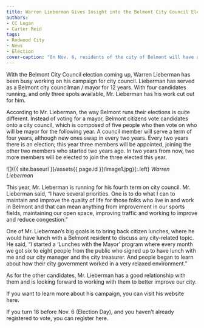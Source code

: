 ```yaml
---
title: Warren Lieberman Gives Insight into the Belmont City Council Election
authors:
- CC Logan
- Carter Reid
tags:
- Redwood City
- News
- Election
cover-caption: "On Nov. 6, residents of the city of Belmont will have a very important decision to make. Three seats are open on the City Council, but four candidates are running. Candidates include incumbents Warren Lieberman, Julia Mates, Charles Stone, and newcomer Deniz Bolbol. Read the stories below to find out more about the candidates."
---
```


With the Belmont City Council election coming up, Warren Lieberman has been busy working on his campaign for city council. Lieberman has served as a Belmont city councilman / mayor for 12 years. With four candidates running, and only three spots available, Mr. Lieberman has his work cut out for him.

According to Mr. Lieberman, the way Belmont runs their elections is quite different. Instead of voting for a mayor, Belmont citizens vote candidates onto a city council, which is composed of five people who then vote on who will be mayor for the following year. A council member will serve a term of four years, although new ones swap in every two years. Every two years there is an election; this year three members will be appointed, joining the other two members who started two years ago. In two years from now, two more members will be elected to join the three elected this year. 

![]({{ site.baseurl }}/assets{{ page.id }}/image1.jpg){:.left}
*Warren Lieberman*

This year, Mr. Lieberman is running for his fourth term on city council. Mr. Lieberman said, “I have several priorities. One is to do what I can to maintain and improve the quality of life for those folks who live in and work in Belmont and that can mean anything from improvement in our sports fields, maintaining our open space, improving traffic and working to improve and reduce congestion.”

One of Mr. Lieberman’s big goals is to bring back citizen lunches, where he would have lunch with a Belmont resident to discuss any city-related topic. He said, “I started a ‘Lunches with the Mayor’ program where every month we got six to eight people from the public who signed up to have lunch with me and our city manager and the city treasurer. And people began to learn about how their city government worked in a very relaxed environment.”

As for the other candidates, Mr. Lieberman has a good relationship with them and is looking forward to working with them to better improve our city.

If you want to learn more about his campaign, you can visit his website here.

If you turn 18 before Nov. 6 (Election Day), and you haven’t already registered to vote, you can register here.

